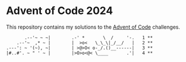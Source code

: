 # Advent of Code 2024
This repository contains my solutions to the [Advent of Code](https://adventofcode.com/) challenges.

```
       .--'~ ~ ~|        .-' *       \  /     '-.   1 **
    .--'~  ,* ~ |        |  >o<   \_\_\|_/__/   |   2 **
.---': ~ '(~), ~|        | >@>O< o-_/.()__------|   3 **
|#..#'. ~ " ' ~ |        |>O>o<@< \____       .'|   4 **
```
